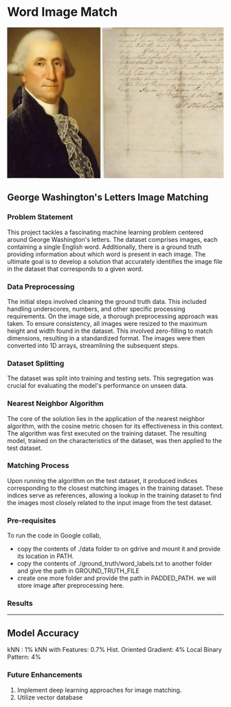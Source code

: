 # Word Image Match
<img src="./img/header.jpeg" alt="Stroke" height="350" width="700">

## George Washington's Letters Image Matching
### Problem Statement
This project tackles a fascinating machine learning problem centered around George Washington's letters. The dataset comprises images, each containing a single English word. Additionally, there is a ground truth providing information about which word is present in each image. The ultimate goal is to develop a solution that accurately identifies the image file in the dataset that corresponds to a given word.

### Data Preprocessing
The initial steps involved cleaning the ground truth data. This included handling underscores, numbers, and other specific processing requirements. On the image side, a thorough preprocessing approach was taken. To ensure consistency, all images were resized to the maximum height and width found in the dataset. This involved zero-filling to match dimensions, resulting in a standardized format. The images were then converted into 1D arrays, streamlining the subsequent steps.

### Dataset Splitting
The dataset was split into training and testing sets. This segregation was crucial for evaluating the model's performance on unseen data.

### Nearest Neighbor Algorithm
The core of the solution lies in the application of the nearest neighbor algorithm, with the cosine metric chosen for its effectiveness in this context. The algorithm was first executed on the training dataset. The resulting model, trained on the characteristics of the dataset, was then applied to the test dataset.

### Matching Process
Upon running the algorithm on the test dataset, it produced indices corresponding to the closest matching images in the training dataset. These indices serve as references, allowing a lookup in the training dataset to find the images most closely related to the input image from the test dataset.

### Pre-requisites  
To run the code in Google collab, 
- copy the contents of ./data folder to on gdrive and mount it and provide its location in PATH.
- copy the contents of ./ground_truth/word_labels.txt to another folder and give the path in GROUND_TRUTH_FILE
- create one more folder and provide the path in PADDED_PATH. we will store image after preprocessing here.

### Results 
----------------------------------
Model                       Accuracy
--------------------------------
kNN :                            1%
kNN with Features:         0.7%
Hist. Oriented Gradient:  4%
Local Binary Pattern:      4%


### Future Enhancements
1. Implement deep learning approaches for image matching.
2. Utilize vector database